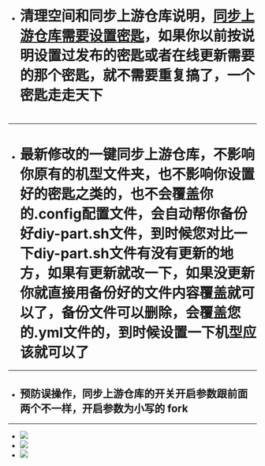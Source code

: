 - # 清理空间和同步上游仓库说明，[同步上游仓库需要设置密匙](https://github.com/danshui-git/shuoming/blob/master/jm.md)，如果你以前按说明设置过发布的密匙或者在线更新需要的那个密匙，就不需要重复搞了，一个密匙走走天下
#
---
- # 最新修改的一键同步上游仓库，不影响你原有的机型文件夹，也不影响你设置好的密匙之类的，也不会覆盖你的.config配置文件，会自动帮你备份好diy-part.sh文件，到时候您对比一下diy-part.sh文件有没有更新的地方，如果有更新就改一下，如果没更新你就直接用备份好的文件内容覆盖就可以了，备份文件可以删除，会覆盖您的.yml文件的，到时候设置一下机型应该就可以了
---
- ## 预防误操作，同步上游仓库的开关开启参数跟前面两个不一样，开启参数为小写的 fork
---

- <img src="https://github.com/danshui-git/shuoming/blob/master/doc/forkde4.png" />
- <img src="https://github.com/danshui-git/shuoming/blob/master/doc/forkde5.png" />
- <img src="https://github.com/danshui-git/shuoming/blob/master/doc/forkde6.png" />
